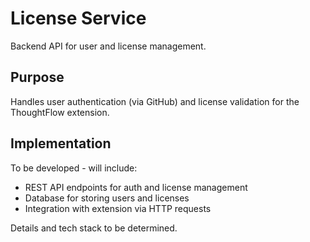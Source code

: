 # License Service

Backend API for user and license management.

## Purpose

Handles user authentication (via GitHub) and license validation for the ThoughtFlow extension.

## Implementation

To be developed - will include:
- REST API endpoints for auth and license management
- Database for storing users and licenses
- Integration with extension via HTTP requests

Details and tech stack to be determined.
